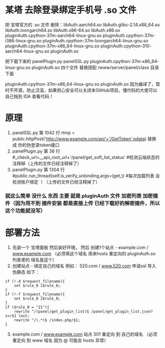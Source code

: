 # 某塔 去除登录绑定手机号 .so 文件  
  
  
把 宝塔官方的 .so 文件 删除：libAuth.aarch64.so libAuth.glibc-2.14.x86_64.so libAuth.loongarch64.so libAuth.x86-64.so libAuth.x86.so pluginAuth.cpython-37m-aarch64-linux-gnu.so pluginAuth.cpython-37m-i386-linux-gnu.so pluginAuth.cpython-37m-loongarch64-linux-gnu.so pluginAuth.cpython-37m-x86_64-linux-gnu.so pluginAuth.cpython-310-aarch64-linux-gnu.so pluginAuth.so  
  
把下载下来的 panelPlugin.py panelSSL.py pluginAuth.cpython-37m-x86_64-linux-gnu.so pluginAuth.so  四个文件 替换搭配 /www/server/panel/class 目录下面
  
pluginAuth.cpython-37m-x86_64-linux-gnu.so pluginAuth.so 因为编译了，暂时不开源，防止泛滥，如果担心安全可以关闭本GitHub项目，懂代码的大佬可以自己拖到 IDA 查看代码！  
  
# 原理
1. panelSSL.py 第 1042 行 rtmp = public.httpPost('http://www.example.com/api'+'/GetToken',pdata)   替换成 你的伪登录token接口
2. panelPlugin.py 第 38 行 #_check_url=__api_root_url+'/panel/get_soft_list_status'     #检测云端状态的注释掉（上传的文件已经注释掉了） 
3. panelPlugin.py 第 1304 行 #public.run_thread(self.is_verify_unbinding,args=(get,))      #每次加载列表 会 检测账户绑定 ！（上传的文件已经注释掉了）
### 就这么简单 没什么 东西 主要 就是 pluginAuth 文件 加密列表  加密插件（因为用不到 插件安装 都是直接上传 已经下载好的解密插件，所以这个功能就没写）  
  
# 部署方法
1. 先装一个 宝塔面板 然后装好环境， 然后 创建1个站点 - 	example.com / www.example.com （必须填这个域名 用来hosts 重定向的 pluginAuth.so 列表里的 域名是这个）  
2. 创建站点 - 绑定自己的域名 例如： 520.com / www.520.com 申请ssl 导入伪静态 如下：  
```
if (!-d $request_filename){
	set $rule_0 1$rule_0;
}
if (!-f $request_filename){
	set $rule_0 2$rule_0;
}
if ($rule_0 = "21"){
	rewrite ^/(panel/get_plugin_list)$ /panel/get_plugin_list.json?s=/$1 last;
	rewrite ^/(.*)$ /index.php/$1;
}
```
3. example.com / www.example.com 站点 301 重定向 到  自己的域名 （必须重定向 到 www 域名 因为 @ 可能会 hosts 异常）
